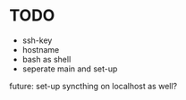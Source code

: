 # TODO
- ssh-key
- hostname
- bash as shell
- seperate main and set-up

future: set-up syncthing on localhost as well?
